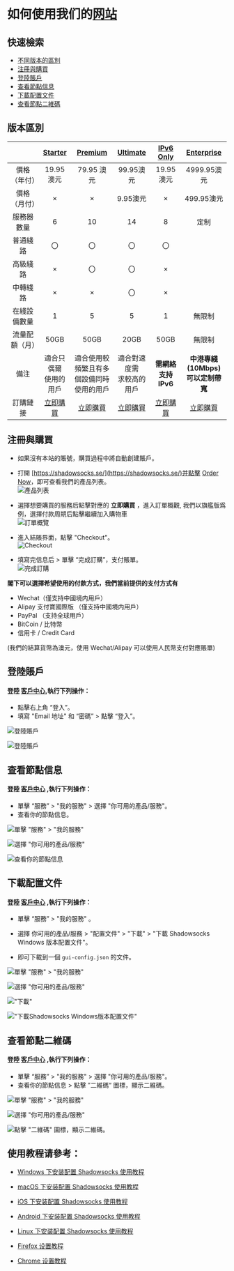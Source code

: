 # 如何使用我们的[网站](https://portal.shadowsocks.se)

## 快速檢索
* [不同版本的區別](#版本區別)
* [注冊與購買](#注冊與購買)
* [登陸賬戶](#登陸賬戶)
* [查看節點信息](#查看節點信息)
* [下載配置文件](#下載配置文件)
* [查看節點二維碼](#查看節點二維碼)


## 版本區別
||[Starter](https://portal.shadowsocks.se/cart.php?a=add&pid=33)|[Premium](https://portal.shadowsocks.se/cart.php?a=add&pid=36)|[Ultimate](https://portal.shadowsocks.se/cart.php?a=add&pid=34)|[IPv6 Only](https://portal.shadowsocks.se/cart.php?a=add&pid=17)|[Enterprise](https://portal.shadowsocks.se/cart.php?a=add&pid=9)|  
|:-:|:-:|:-:|:-:|:-:|:-:|
|價格（年付）|19.95 澳元|79.95 澳元|99.95澳元|19.95澳元|4999.95澳元|
|價格（月付）|×|×|9.95澳元|×|499.95澳元|
|服務器數量|6|10|14|8|定制|
|普通綫路|〇|〇|〇|〇||
|高級綫路|×|〇|〇|×||
|中轉綫路|×|×|〇|×||
|在綫設備數量|1|5|5|1|無限制|
|流量配額（月）|50GB|50GB|20GB|50GB|無限制|
|備注|適合只偶爾<br />使用的用戶|適合使用較頻繁且有多<br />個設備同時使用的用戶|適合對速度需<br />求較高的用戶|**需網絡支持IPv6**|**中港專綫(10Mbps)<br />可以定制帶寬**|
|訂購鏈接|[立即購買](https://portal.shadowsocks.se/cart.php?a=add&pid=33)|[立即購買](https://portal.shadowsocks.se/cart.php?a=add&pid=34)|[立即購買](https://portal.shadowsocks.se/cart.php?a=add&pid=36)|[立即購買](https://portal.shadowsocks.se/cart.php?a=add&pid=17)|[立即購買](https://portal.shadowsocks.se/cart.php?a=add&pid=9)|


## 注冊與購買

* 如果沒有本站的賬號，購買過程中將自動創建賬戶。
* 打開 [https://shadowsocks.se/](https://shadowsocks.se/)并點擊 [Order Now](https://portal.shadowsocks.se/link.php?id=5)，即可查看我們的產品列表。  
![產品列表](files/images/int-product-list.png)

* 選擇想要購買的服務后點擊對應的 **立即購買** ，進入訂單概觀, 我們以旗艦版爲例，選擇付款周期后點擊繼續加入購物車   
![訂單概覽](files/images/int-invoice-preview.png)  

* 進入結賬界面，點擊 "Checkout"。   
![Checkout](files/images/int-checkout.png)

* 填寫完信息后 > 單擊 “完成訂購”，支付賬單。    
![完成訂購](files/images/int-compelte-order.png)  

**閣下可以選擇希望使用的付款方式，我們當前提供的支付方式有**

- Wechat（僅支持中國境内用戶）
- Alipay 支付寶國際版 （僅支持中國境内用戶）
- PayPal （支持全球用戶）
- BitCoin / 比特幣
- 信用卡 / Credit Card  

(我們的結算貨幣為澳元，使用 Wechat/Alipay 可以使用人民幣支付對應賬單)

## 登陸賬戶
#### 登陸 [客戶中心](https://portal.shadowsocks.se),執行下列操作：

* 點擊右上角 “登入”。  
* 填寫 "Email 地址" 和 “密碼” > 點擊 “登入”。  

![登陸賬戶](files/images/int-portal-index.png)  

![登陸賬戶](files/images/int-portal-login.png)

## 查看節點信息
#### 登陸 [客戶中心](https://portal.shadowsocks.se) ,執行下列操作：  

- 單擊 “服務” > "我的服務" > 選擇 "你可用的產品/服務"。
- 查看你的節點信息。

![單擊 "服務" > "我的服務"](files/images/int-portal-myservices.png)  

![選擇 "你可用的產品/服務"](files/images/int-portal-servicespage.png)  

![查看你的節點信息](files/images/int-portal-productdetail.png)  

## 下載配置文件

#### 登陸 [客戶中心](https://portal.shadowsocks.se) ,執行下列操作：

- 單擊 “服務” > "我的服務" 。

- 選擇 你可用的產品/服務 > "配置文件" > "下載" > "下載 Shadowsocks Windows 版本配置文件"。

- 即可下載到一個 `gui-config.json` 的文件。

![單擊 "服務" > "我的服務"](files/images/int-portal-myservices.png)  

![選擇 "你可用的產品/服務"](files/images/int-portal-servicespage.png)  

!["下載"](files/images/int-portal-dlconfig.png)

!["下載Shadowsocks Windows版本配置文件"](files/images/int-portal-dlconfig2.png)

## 查看節點二維碼

#### 登陸 [客戶中心](https://portal.shadowsocks.se) ,執行下列操作：

- 單擊 “服務” > "我的服務" > 選擇 "你可用的產品/服務"。
- 查看你的節點信息 > 點擊 ”二維碼“ 圖標，顯示二維碼。

![單擊 "服務" > "我的服務"](files/images/int-portal-myservices.png)  

![選擇 "你可用的產品/服務"](files/images/int-portal-servicespage.png)  

![點擊 "二維碼" 圖標，顯示二維碼。 ](files/images/int-portal-qrcode.png)

## 使用教程请參考：  
* [Windows 下安装配置 Shadowsocks 使用教程](2-windows-setup-guide-cn.md)

* [macOS 下安装配置 Shadowsocks 使用教程](3-macos-setup-guide-cn.md)

* [iOS 下安装配置 Shadowsocks 使用教程](4-ios-setup-guide-cn.md)

* [Android 下安装配置 Shadowsocks 使用教程](5-android-setup-guide-cn.md)

* [Linux 下安装配置 Shadowsocks 使用教程](6-linux-setup-guide-cn.md)

* [Firefox 设置教程](7-1-firefox-setup-guide-cn.md)

* [Chrome 设置教程](7-2-chrome-setup-guide-cn.md)
